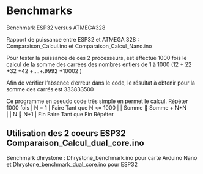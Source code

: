 # Benchmarks
Benchmark ESP32 versus ATMEGA328

Rapport de puissance entre ESP32 et ATMEGA 328 : Comparaison_Calcul.ino  et Comparaison_Calcul_Nano.ino

Pour tester la puissance de ces 2 processeurs, est effectué 1000 fois le calcul de la somme des carrées des nombres entiers de 1 à 1000 (12 + 22 +32 +42 +….+.9992 +10002 ) 

Afin de vérifier l’absence d’erreur dans le code, le résultat à obtenir pour la somme des carrés est  333833500 

Ce programme en pseudo code très simple en permet le calcul.
Répéter 1000 fois
| 	N = 1
| 	Faire Tant que N  <=  1000
|    	|	Somme  Somme + N*N   
|   	|	N   N+1
|	Fin Faire Tant que
Fin Répéter

Utilisation des 2 coeurs ESP32 Comparaison_Calcul_dual_core.ino 
--------------------------------------------------------------------------------------------------------------------------
Benchmark dhrystone : Dhrystone_benchmark.ino pour carte Arduino Nano et Dhrystone_benchmark_dual_core.ino pour ESP32
